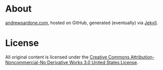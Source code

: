 About
=====

[andrewsardone.com](andrewsardone.com), hosted on GitHub, generated (eventually) via [Jekyll](http://github.com/mojombo/jekyll/tree/master).

License
=======

All original content is licensed under the [Creative Commons Attribution-Noncommercial-No Derivative Works 3.0 United States License](http://creativecommons.org/licenses/by-nc-nd/3.0/us/).